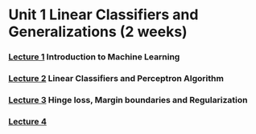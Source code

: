 # Unit 1 Linear Classifiers and Generalizations (2 weeks)


### [Lecture 1](https://github.com/369geofreeman/MITx-6.86x-Machine-Learning-with-Python/tree/master/week_1/lecture_1) Introduction to Machine Learning
 
### [Lecture 2](https://github.com/369geofreeman/MITx-6.86x-Machine-Learning-with-Python/tree/master/week_1/lecture_2) Linear Classifiers and Perceptron Algorithm

### [Lecture 3](https://github.com/369geofreeman/MITx-6.86x-Machine-Learning-with-Python/tree/master/week_1/lecture_3) Hinge loss, Margin boundaries and Regularization

### [Lecture 4]()
